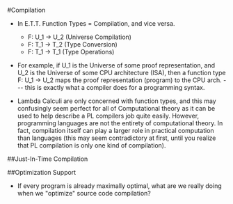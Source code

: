 #Compilation

- In E.T.T. Function Types = Compilation, and vice versa.
	- F: U\_1 -> U\_2 (Universe Compilation)
	- F: T\_1 -> T\_2 (Type Conversion)
	- F: T\_1 -> T\_1 (Type Operations)

- For example, if U\_1 is the Universe of some proof representation, and U\_2 is the Universe of some CPU architecture (ISA), then a function type F: U\_1 -> U\_2 maps the proof representation (program) to the CPU arch. --- this is exactly what a compiler does for a programming syntax.
- Lambda Calculi are only concerned with function types, and this may confusingly seem perfect for all of Computational theory as it can be used to help describe a PL compilers job quite easily. However, programming languages are not the entirety of computational theory. In fact, compilation itself can play a larger role in practical computation than languages (this may seem contradictory at first, until you realize that PL compilation is only one kind of compilation).

##Just-In-Time Compilation

##Optimization Support

- If every program is already maximally optimal, what are we really doing when we "optimize" source code compilation?